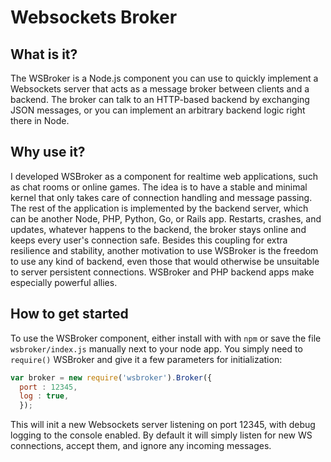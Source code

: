 # Websockets Broker

## What is it?

The WSBroker is a Node.js component you can use to quickly
implement a Websockets server that acts as a message broker
between clients and a backend. The broker can talk to an
HTTP-based backend by exchanging JSON messages, or you can
implement an arbitrary backend logic right there in Node. 

## Why use it?

I developed WSBroker as a component for realtime web applications,
such as chat rooms or online games. The idea is to have a stable
and minimal kernel that only takes care of connection handling and
message passing. The rest of the application is implemented by the
backend server, which can be another Node, PHP, Python, Go, or Rails
app. Restarts, crashes, and updates, whatever happens to the backend,
the broker stays online and keeps every user's connection safe.
Besides this coupling for extra resilience and stability, 
another motivation to use WSBroker is the  freedom to use any kind of 
backend, even those that would otherwise be unsuitable to server 
persistent connections. WSBroker and PHP backend apps make especially
powerful allies.

## How to get started

To use the WSBroker component, either install with with `npm` or 
save the file `wsbroker/index.js` manually next to your node app.
You simply need to `require()` WSBroker and give it a few
parameters for initialization:

```javascript
var broker = new require('wsbroker').Broker({
  port : 12345,
  log : true,
  });
```
  
This will init a new Websockets server listening on port 12345, with
debug logging to the console enabled. By default it will simply listen
for new WS connections, accept them, and ignore any incoming messages.

